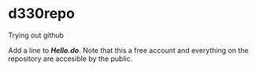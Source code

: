 d330repo
========

Trying out github

Add a line to ***Hello.do***.
Note that this a free account and everything on the repository are accesible by the public.
